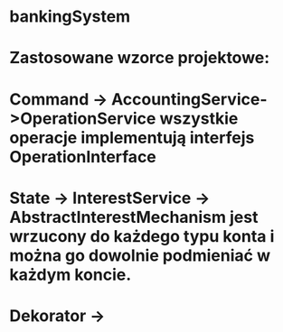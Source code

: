 # bankingSystem

# Zastosowane wzorce projektowe:
# Command -> AccountingService->OperationService wszystkie operacje implementują interfejs OperationInterface
# State -> InterestService -> AbstractInterestMechanism jest wrzucony do każdego typu konta i można go dowolnie podmieniać w każdym koncie.
# Dekorator ->

